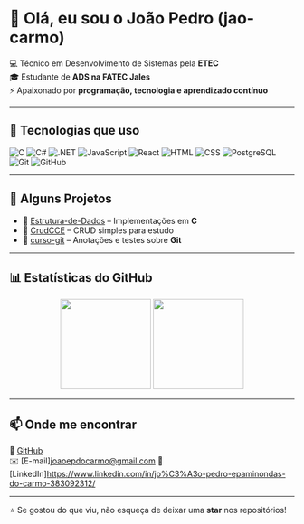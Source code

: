 <!-- Perfil README -->

# 👋 Olá, eu sou o João Pedro (jao-carmo)

💻 Técnico em Desenvolvimento de Sistemas pela **ETEC**  
🎓 Estudante de **ADS na FATEC Jales**  
⚡ Apaixonado por **programação, tecnologia e aprendizado contínuo**  

---

## 🧰 Tecnologias que uso

![C](https://img.shields.io/badge/C-00599C?style=for-the-badge&logo=c&logoColor=white)
![C#](https://img.shields.io/badge/C%23-239120?style=for-the-badge&logo=c-sharp&logoColor=white)
![.NET](https://img.shields.io/badge/.NET-512BD4?style=for-the-badge&logo=dotnet&logoColor=white)
![JavaScript](https://img.shields.io/badge/JavaScript-F7E018?style=for-the-badge&logo=javascript&logoColor=black)
![React](https://img.shields.io/badge/React-20232a?style=for-the-badge&logo=react&logoColor=61DAFB)
![HTML](https://img.shields.io/badge/HTML5-E34F26?style=for-the-badge&logo=html5&logoColor=white)
![CSS](https://img.shields.io/badge/CSS3-1572B6?style=for-the-badge&logo=css3&logoColor=white)
![PostgreSQL](https://img.shields.io/badge/PostgreSQL-336791?style=for-the-badge&logo=postgresql&logoColor=white)
![Git](https://img.shields.io/badge/Git-F05032?style=for-the-badge&logo=git&logoColor=white)
![GitHub](https://img.shields.io/badge/GitHub-181717?style=for-the-badge&logo=github&logoColor=white)

---

## 🚀 Alguns Projetos

- 🔹 [Estrutura-de-Dados](https://github.com/jao-carmo/Estrutura-de-Dados) – Implementações em **C**
- 🔹 [CrudCCE](https://github.com/jao-carmo/CrudCCE) – CRUD simples para estudo
- 🔹 [curso-git](https://github.com/jao-carmo/curso-git) – Anotações e testes sobre **Git**

---

## 📊 Estatísticas do GitHub

<p align="center">
  <img height="160em" src="https://github-readme-stats.vercel.app/api?username=jao-carmo&show_icons=true&theme=tokyonight" />
  <img height="160em" src="https://github-readme-stats.vercel.app/api/top-langs/?username=jao-carmo&layout=compact&theme=tokyonight" />
</p>

---

## 📫 Onde me encontrar

🔗 [GitHub](https://github.com/jao-carmo)  
✉️ [E-mail]joaoepdocarmo@gmail.com
💼 [LinkedIn]https://www.linkedin.com/in/jo%C3%A3o-pedro-epaminondas-do-carmo-383092312/  

---

⭐ Se gostou do que viu, não esqueça de deixar uma **star** nos repositórios!
